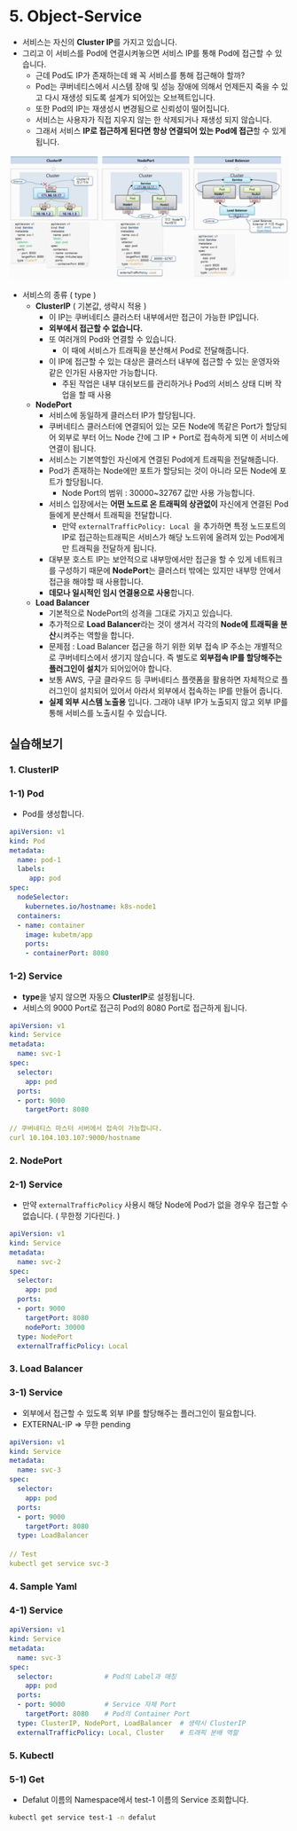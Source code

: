 # 5. Object-Service

- 서비스는 자신의 **Cluster IP**를 가지고 있습니다.
- 그리고 이 서비스를 Pod에 연결시켜놓으면 서비스 IP를 통해 Pod에 접근할 수 있습니다.
  - 근데 Pod도 IP가 존재하는데 왜 꼭 서비스를 통해 접근해야 할까?
  - Pod는 쿠버네티스에서 시스템 장애 및 성능 장애에 의해서 언제든지 죽을 수 있고 다시 재생성 되도록 설계가 되어있는 오브젝트입니다.
  - 또한 Pod의 IP는 재생성시 변경됨으로 신뢰성이 떨어집니다.
  - 서비스는 사용자가 직접 지우지 않는 한 삭제되거나 재생성 되지 않습니다.
  - 그래서 서비스 **IP로 접근하게 된다면 항상 연결되어 있는 Pod에 접근**할 수 있게 됩니다.

![](../img/7.png)

- 서비스의 종류 ( type )
  - **ClusterIP** ( 기본값, 생략시 적용 )
    - 이 IP는 쿠버네티스 클러스터 내부에서만 접근이 가능한 IP입니다.
    - **외부에서 접근할 수 없습니다.**
    - 또 여러개의 Pod와 연결할 수 있습니다.
      - 이 때에 서비스가 트래픽을 분산해서 Pod로 전달해줍니다.
    - 이 IP에 접근할 수 있는 대상은 클러스터 내부에 접근할 수 있는 운영자와 같은 인가된 사용자만 가능합니다.
      - 주된 작업은 내부 대쉬보드를 관리하거나 Pod의 서비스 상태 디버 작업을 할 때 사용
  - **NodePort**
    - 서비스에 동일하게 클러스터 IP가 할당됩니다.
    - 쿠버네티스 클러스터에 연결되어 있는 모든 Node에 똑같은 Port가 할당되어 외부로 부터 어느 Node 간에 그 IP + Port로 접속하게 되면 이 서비스에 연결이 됩니다.
    - 서비스는 기본역할인 자신에게 연결된 Pod에게 트래픽을 전달해줍니다.
    - Pod가 존재하는 Node에만 포트가 할당되는 것이 아니라 모든 Node에 포트가 할당됩니다.
      - Node Port의 범위 : 30000~32767 값만 사용 가능합니다.
    - 서비스 입장에서는 **어떤 노드로 온 트래픽의 상관없이** 자신에게 연결된 Pod들에게 분산해서 트래픽을 전달합니다.
      - 만약 `externalTrafficPolicy: Local `을 추가하면 특정 노드포트의 IP로 접근하는트래픽은 서비스가 해당 노드위에 올려져 있는 Pod에게만 트래픽을 전달하게 됩니다.
    - 대부분 호스트 IP는 보안적으로 내부망에서만 접근을 할 수 있게 네트워크를 구성하기 때문에 **NodePort**는 클러스터 밖에는 있지만 내부망 안에서 접근을 해야할 때 사용합니다.
    - **데모나 일시적인 임시 연결용으로 사용**합니다.
  - **Load Balancer**
    - 기본적으로 NodePort의 성격을 그대로 가지고 있습니다.
    - 추가적으로 **Load Balancer**라는 것이 생겨서 각각의 **Node에 트래픽을 분산**시켜주는 역할을 합니다.
    - 문제점 : Load Balancer 접근을 하기 위한 외부 접속 IP 주소는 개별적으로 쿠버네티스에서 생기지 않습니다. 즉 별도로 **외부접속 IP를 할당해주는 플러그인이 설치**가 되어있어야 합니다.
    - 보통 AWS, 구글 클라우드 등 쿠버네티스 플랫폼을 활용하면 자체적으로 플러그인이 설치되어 있어서 아라서 외부에서 접속하는 IP를 만들어 줍니다.
    - **실제 외부 시스템 노출용** 입니다. 그래야 내부 IP가 노출되지 않고 외부 IP를 통해 서비스를 노출시킬 수 있습니다.



## 실습해보기

### 1. ClusterIP

### 1-1) Pod

- Pod를 생성합니다.

```yaml
apiVersion: v1
kind: Pod
metadata:
  name: pod-1
  labels:
     app: pod
spec:
  nodeSelector:
    kubernetes.io/hostname: k8s-node1
  containers:
  - name: container
    image: kubetm/app
    ports:
    - containerPort: 8080
```

### 1-2) Service

- **type**을 넣지 않으면 자동으  **ClusterIP**로 설정됩니다.
- 서비스의 9000 Port로 접근히 Pod의 8080 Port로 접근하게 됩니다.

```yaml
apiVersion: v1
kind: Service
metadata:
  name: svc-1
spec:
  selector:
    app: pod
  ports:
  - port: 9000
    targetPort: 8080
    
// 쿠버네티스 마스터 서버에서 접속이 가능합니다.    
curl 10.104.103.107:9000/hostname
```





### 2. NodePort

### 2-1) Service

- 만약 `externalTrafficPolicy` 사용시 해당 Node에 Pod가 없을 경우우 접근할 수 없습니다. ( 무한정 기다린다. )

```yaml
apiVersion: v1
kind: Service
metadata:
  name: svc-2
spec:
  selector:
    app: pod
  ports:
  - port: 9000
    targetPort: 8080
    nodePort: 30000
  type: NodePort
  externalTrafficPolicy: Local
```



### 3. Load Balancer

### 3-1) Service

- 외부에서 접근할 수 있도록 외부 IP를 할당해주는 플러그인이 필요합니다.
- EXTERNAL-IP => 무한 pending

```yaml
apiVersion: v1
kind: Service
metadata:
  name: svc-3
spec:
  selector:
    app: pod
  ports:
  - port: 9000
    targetPort: 8080
  type: LoadBalancer

// Test
kubectl get service svc-3
```



### 4. Sample Yaml

### 4-1) **Service**

```yaml
apiVersion: v1
kind: Service
metadata:
  name: svc-3
spec:
  selector:             # Pod의 Label과 매칭
    app: pod
  ports:
  - port: 9000          # Service 자체 Port
    targetPort: 8080    # Pod의 Container Port
  type: ClusterIP, NodePort, LoadBalancer  # 생략시 ClusterIP
  externalTrafficPolicy: Local, Cluster    # 트래픽 분배 역할
```





### 5. Kubectl

### 5-1) **Get**

- Defalut 이름의 Namespace에서 test-1 이름의 Service 조회합니다.

```sh
kubectl get service test-1 -n defalut
```

